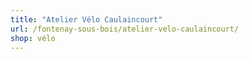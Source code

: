 ```yaml
---
title: "Atelier Vélo Caulaincourt"
url: /fontenay-sous-bois/atelier-velo-caulaincourt/
shop: vélo
---
```

